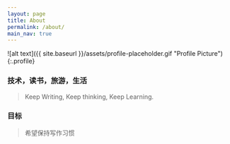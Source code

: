 ```yaml
---
layout: page
title: About
permalink: /about/
main_nav: true
---
```


![alt text]({{ site.baseurl }}/assets/profile-placeholder.gif "Profile Picture"){:.profile}

### 技术，读书，旅游，生活

> Keep Writing, Keep thinking, Keep Learning.

### 目标
> 希望保持写作习惯